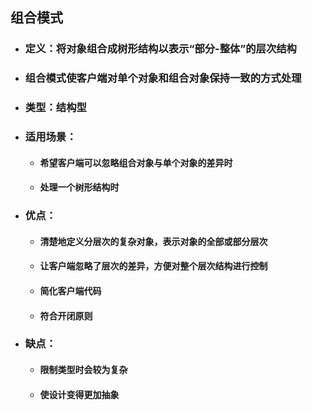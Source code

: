 ## 组合模式

- ### 定义：将对象组合成树形结构以表示“部分-整体”的层次结构

- ### 组合模式使客户端对单个对象和组合对象保持一致的方式处理

- ### 类型：结构型

- ### 适用场景：

  - #### 希望客户端可以忽略组合对象与单个对象的差异时

  - #### 处理一个树形结构时

- ### 优点：

  - #### 清楚地定义分层次的复杂对象，表示对象的全部或部分层次

  - #### 让客户端忽略了层次的差异，方便对整个层次结构进行控制

  - #### 简化客户端代码

  - #### 符合开闭原则

- ### 缺点：

  - #### 限制类型时会较为复杂

  - #### 使设计变得更加抽象